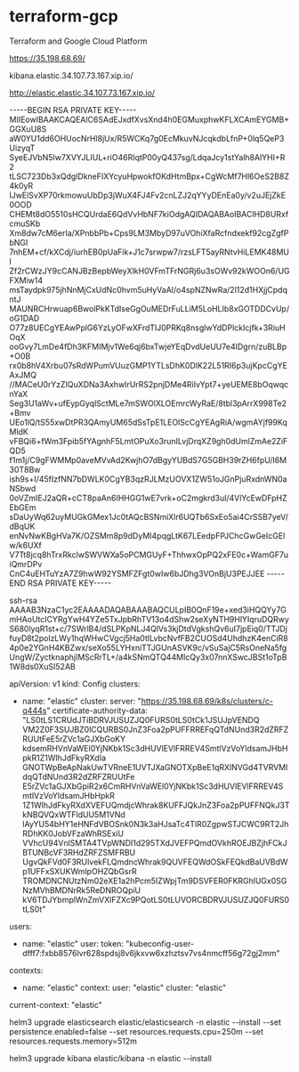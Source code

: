 # terraform-gcp
Terraform and Google Cloud Platform

https://35.198.68.69/


kibana.elastic.34.107.73.167.xip.io/



http://elastic.elastic.34.107.73.167.xip.io/


-----BEGIN RSA PRIVATE KEY-----
MIIEowIBAAKCAQEAlC6SAdEJxdfXvsXnd4h0EGMuxphwKFLXCAmEYGMB+GGXuU8S
aW0YU1dd6OHUocNrHl8jUx/R5WCKq7g0EcMkuvNJcqkdbLfnP+0lq5QeP3UizyqT
SyeEJVbN5Iw7XVYJLIUL+riO46RIqtP00yQ437sg/LdqaJcy1stYalh8AlYHI+R2
tLSC723Db3xQdglDkneFIXYcyuHpwokfOKdHtmBpx+CgWcMf7Hl6OeS2B8Z4k0yR
lJwElSvXP70rkmowuUbDp3jWuX4FJ4Fv2cnLZJ2qYYyDEnEa0y/v2uJEjZkE0OOD
CHEMt8dO5510sHCQUrdaE6QdVvHbNF7kiOdgAQIDAQABAoIBAClHD8URxfcmuSKb
Xm8dw7cM6erIa/XPnbbPb+Cps9LM3MbyD97uVOhiXfaRcfndxekf92cgZgfPbNGI
7nhEM+cf/kXCdj/iurhEB0pUaFik+J1c7srwpw7/rzsLFT5ayRNtvHiLEMK48MUl
Zf2rCWzJY9cCANJBzBepbWeyXlkH0VFmTFrNGRj6u3sOWv92kWOOn6/UGFXMiw14
msTaydpk975jhNnMjCxUdNc0hvm5uHyVaAl/o4spNZNwRa/2l12d1HXjjCpdqntJ
MAUNRCHrwuap6BwolPkKTdIseGgOuMEDrFuLLiM5LoHLIb8xGOTDDCvUp/oG1DAD
O77z8UECgYEAwPplG6YzLyOFwXFrdTlJ0PRKq8nsglwYdDPlckIcjfk+3RiuHOqX
ooGvy7LmDe4fDh3KFMIMjv1We6qj6bxTwjeYEqDvdUeUU7e4IDgrn/zuBLBp+O0B
rx0b8hV4Xrbu07sRdWPumVUuzGMP1YTLsDhK0DlK22L51RI6p3ujKpcCgYEAxJMQ
//MACeU0rYzZIQuXDNa3AxhwIrUrRS2pnjDMe4RiIvYpt7+yeUEME8bOqwqcnYaX
Seg3U1aWv+ufEypGyqlSctMLe7mSWOlXLOEmrcWyRaE/8tbl3pArrX998Te2+Bmv
UEo1lQ/tS55xwDtPR3QAmyUM65dSsTpE1LEOlScCgYEAgRiA/wgmAYjf99KqMldK
vFBQi6+fWm3Fpib5fYAgnhF5LmtOPuXo3runILvjDrqXZ9gh0dUmlZmAe2ZiFQD5
f1m1j/C9gFWMMp0aveMVvAd2KwjhO7dBgyYUBdS7G5GBH39rZH6fpU/I6M30T8Bw
ish9s+I/45fIzfNN7bDWLK0CgYB3qzRJLMzUOVX1ZW51oJGnPjuRxdnWN0aNSbwd
0oVZmIEJ2aQR+cCT8paAn6IHHGG1wE7vrk+oC2mgkrd3ul/4VlYcEwDFpHZEbGEm
sDaUyWq62uyMUGkGMex1Jc0tAQcBSNmiXlr6UQTb6SxEo5ai4CrSSB7yeV/dBqUK
enNvNwKBgHVa7K/OZSMm8p9dDyMI4pqgLtK67LEedpFPJChcGwGeIcGElw/k6UXf
V7Tt8jcq8hTrxRkclwSWVWXa5oPCMGUyF+ThhwxOpPQ2xFE0c+WamGF7uiQmrDPv
CnC4uEHTuYzA7Z9hwW92YSMFZFgt0wIw6bJDhg3VOnBjU3PEJJEE
-----END RSA PRIVATE KEY-----


ssh-rsa AAAAB3NzaC1yc2EAAAADAQABAAABAQCULpIB0QnF19e+xed3iHQQYy7GmHAoUtcICYRgYwH4YZe5TxJpbRhTV13o4dShw2seXyNTH9HlYIqruDQRwyS680lyqR1st+c/7SWrlB4/dSLPKpNLJ4QlVs3kjDtdVgkshQv6uI7jpEiq0/TTJDjfuyD8t2polzLWy1hqWHwCVgcj5Ha0tILvbcNvfFB2CUOSd4UhdhzK4enCiR84p0e2YGnH4KBZwx/seXo55LYHxniTTJGUnASVK9c/vSuSajC5RsOneNa5fgUngW/ZyctknaphjIMScRrTL+/a4kSNmQTQ44MIcQy3x07nnXSwcJBSt1oTpB1W8ds0XuSI52AB

apiVersion: v1
kind: Config
clusters:
- name: "elastic"
  cluster:
    server: "https://35.198.68.69/k8s/clusters/c-q444s"
    certificate-authority-data: "LS0tLS1CRUdJTiBDRVJUSUZJQ0FURS0tLS0tCk1JSUJpVENDQ\
      VM2Z0F3SUJBZ0lCQURBS0JnZ3Foa2pPUFFRREFqQTdNUnd3R2dZRFZRUUtFeE5rZVc1aGJXbGoKY\
      kdsemRHVnVaWEl0YjNKbk1Sc3dHUVlEVlFRREV4SmtlVzVoYldsamJHbHpkR1Z1WlhJdFkyRXdIa\
      GNOTWpBeApNakUwTVRneE1UVTJXaGNOTXpBeE1qRXlNVGd4TVRVMldqQTdNUnd3R2dZRFZRUUtFe\
      E5rZVc1aGJXbGpiR2x6CmRHVnVaWEl0YjNKbk1Sc3dHUVlEVlFRREV4SmtlVzVoYldsamJHbHpkR\
      1Z1WlhJdFkyRXdXVEFUQmdjcWhrak8KUFFJQkJnZ3Foa2pPUFFNQkJ3TkNBQVQxWTFldUU5M1VNd\
      lAyYU54bHY1eHNFdVBOSnk0N3k3aHJsaTc4TlR0ZgpwSTJCWC9RT2JhRDhKK0JobVFzaWhRSExiU\
      VVhcU94VnlSMTA4TVpWNDI1d295TXdJVEFPQmdOVkhROEJBZjhFCkJBTUNBcVF3RHdZRFZSMFRBU\
      UgvQkFVd0F3RUIvekFLQmdncWhrak9QUVFEQWdOSkFEQkdBaUVBdWp1UFFxSXUKWmlpOHZQbGsrR\
      TROMDNCNUtzNm02eXE1a2hPcm5IZWpjTm9DSVFER0FKRGhlUGx0SGNzMVhBMDNrRk5ReDNROQpiU\
      kV6TDJYbmplWnZmVXlFZXc9PQotLS0tLUVORCBDRVJUSUZJQ0FURS0tLS0t"

users:
- name: "elastic"
  user:
    token: "kubeconfig-user-dfff7:fxbb8576lvr628spdsj8v6jkxvw6xzhztsv7vs4nmcff56g72gj2mm"


contexts:
- name: "elastic"
  context:
    user: "elastic"
    cluster: "elastic"

current-context: "elastic"



helm3 upgrade elasticsearch elastic/elasticsearch -n elastic --install --set persistence.enabled=false --set resources.requests.cpu=250m --set resources.requests.memory=512m

helm3 upgrade kibana elastic/kibana -n elastic --install